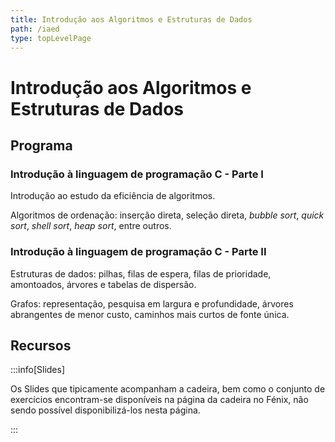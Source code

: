 ```yaml
---
title: Introdução aos Algoritmos e Estruturas de Dados
path: /iaed
type: topLevelPage
---
```


# Introdução aos Algoritmos e Estruturas de Dados

## Programa

### Introdução à linguagem de programação C - Parte I

Introdução ao estudo da eficiência de algoritmos.

Algoritmos de ordenação: inserção direta, seleção direta, _bubble sort_, _quick sort_, _shell sort_, _heap sort_, entre outros.

### Introdução à linguagem de programação C - Parte II

Estruturas de dados: pilhas, filas de espera, filas de prioridade, amontoados, árvores e tabelas de dispersão.

Grafos: representação, pesquisa em largura e profundidade, árvores abrangentes de menor custo, caminhos mais curtos de fonte única.

## Recursos

:::info[Slides]

Os Slides que tipicamente acompanham a cadeira, bem como o conjunto de exercícios encontram-se disponíveis na página da cadeira no Fénix, não sendo possível disponibilizá-los nesta página.

:::
